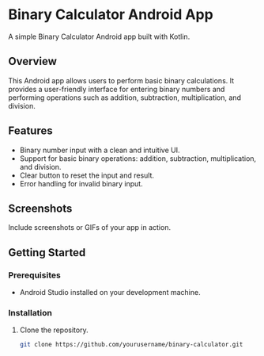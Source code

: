 # Binary Calculator Android App

A simple Binary Calculator Android app built with Kotlin.

## Overview

This Android app allows users to perform basic binary calculations. It provides a user-friendly interface for entering binary numbers and performing operations such as addition, subtraction, multiplication, and division.

## Features

- Binary number input with a clean and intuitive UI.
- Support for basic binary operations: addition, subtraction, multiplication, and division.
- Clear button to reset the input and result.
- Error handling for invalid binary input.

## Screenshots

Include screenshots or GIFs of your app in action.

## Getting Started

### Prerequisites

- Android Studio installed on your development machine.

### Installation

1. Clone the repository.
   ```bash
   git clone https://github.com/yourusername/binary-calculator.git
